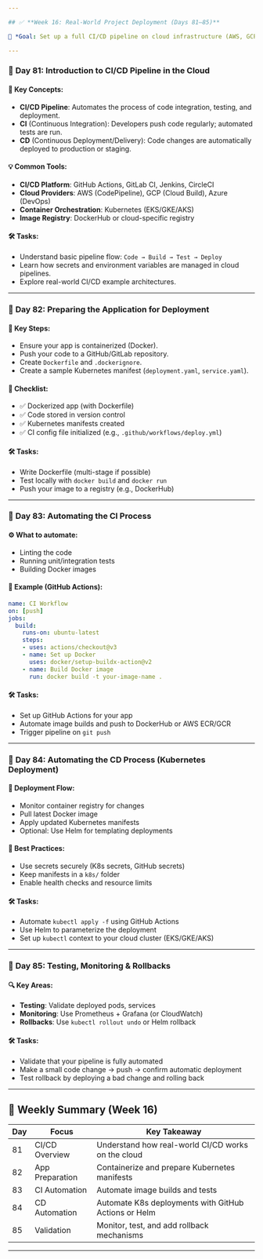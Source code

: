 ```yaml
---

## ✅ **Week 16: Real-World Project Deployment (Days 81–85)**

🎯 *Goal: Set up a full CI/CD pipeline on cloud infrastructure (AWS, GCP, or Azure).*

---
```


### 🔹 **Day 81: Introduction to CI/CD Pipeline in the Cloud**

#### 🔧 Key Concepts:

* **CI/CD Pipeline**: Automates the process of code integration, testing, and deployment.
* **CI** (Continuous Integration): Developers push code regularly; automated tests are run.
* **CD** (Continuous Deployment/Delivery): Code changes are automatically deployed to production or staging.

#### 💡 Common Tools:

* **CI/CD Platform**: GitHub Actions, GitLab CI, Jenkins, CircleCI
* **Cloud Providers**: AWS (CodePipeline), GCP (Cloud Build), Azure (DevOps)
* **Container Orchestration**: Kubernetes (EKS/GKE/AKS)
* **Image Registry**: DockerHub or cloud-specific registry

#### 🛠️ Tasks:

* Understand basic pipeline flow: `Code → Build → Test → Deploy`
* Learn how secrets and environment variables are managed in cloud pipelines.
* Explore real-world CI/CD example architectures.

---

### 🔹 **Day 82: Preparing the Application for Deployment**

#### 🧱 Key Steps:

* Ensure your app is containerized (Docker).
* Push your code to a GitHub/GitLab repository.
* Create `Dockerfile` and `.dockerignore`.
* Create a sample Kubernetes manifest (`deployment.yaml`, `service.yaml`).

#### 🧪 Checklist:

* ✅ Dockerized app (with Dockerfile)
* ✅ Code stored in version control
* ✅ Kubernetes manifests created
* ✅ CI config file initialized (e.g., `.github/workflows/deploy.yml`)

#### 🛠️ Tasks:

* Write Dockerfile (multi-stage if possible)
* Test locally with `docker build` and `docker run`
* Push your image to a registry (e.g., DockerHub)

---

### 🔹 **Day 83: Automating the CI Process**

#### ⚙️ What to automate:

* Linting the code
* Running unit/integration tests
* Building Docker images

#### 🧰 Example (GitHub Actions):

```yaml
name: CI Workflow
on: [push]
jobs:
  build:
    runs-on: ubuntu-latest
    steps:
    - uses: actions/checkout@v3
    - name: Set up Docker
      uses: docker/setup-buildx-action@v2
    - name: Build Docker image
      run: docker build -t your-image-name .
```

#### 🛠️ Tasks:

* Set up GitHub Actions for your app
* Automate image builds and push to DockerHub or AWS ECR/GCR
* Trigger pipeline on `git push`

---

### 🔹 **Day 84: Automating the CD Process (Kubernetes Deployment)**

#### 🚀 Deployment Flow:

* Monitor container registry for changes
* Pull latest Docker image
* Apply updated Kubernetes manifests
* Optional: Use Helm for templating deployments

#### 🔐 Best Practices:

* Use secrets securely (K8s secrets, GitHub secrets)
* Keep manifests in a `k8s/` folder
* Enable health checks and resource limits

#### 🛠️ Tasks:

* Automate `kubectl apply -f` using GitHub Actions
* Use Helm to parameterize the deployment
* Set up `kubectl` context to your cloud cluster (EKS/GKE/AKS)

---

### 🔹 **Day 85: Testing, Monitoring & Rollbacks**

#### 🔍 Key Areas:

* **Testing**: Validate deployed pods, services
* **Monitoring**: Use Prometheus + Grafana (or CloudWatch)
* **Rollbacks**: Use `kubectl rollout undo` or Helm rollback

#### 🛠️ Tasks:

* Validate that your pipeline is fully automated
* Make a small code change → push → confirm automatic deployment
* Test rollback by deploying a bad change and rolling back

---

## 🧠 **Weekly Summary (Week 16)**

| Day | Focus           | Key Takeaway                                         |
| --- | --------------- | ---------------------------------------------------- |
| 81  | CI/CD Overview  | Understand how real-world CI/CD works on the cloud   |
| 82  | App Preparation | Containerize and prepare Kubernetes manifests        |
| 83  | CI Automation   | Automate image builds and tests                      |
| 84  | CD Automation   | Automate K8s deployments with GitHub Actions or Helm |
| 85  | Validation      | Monitor, test, and add rollback mechanisms           |

---

